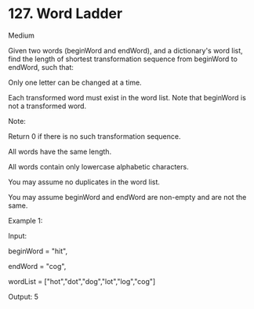 # 127. Word Ladder

Medium

Given two words (beginWord and endWord), and a dictionary's word list, find the length of shortest transformation sequence from beginWord to endWord, such that:

Only one letter can be changed at a time.

Each transformed word must exist in the word list. Note that beginWord is not a transformed word.

Note:

Return 0 if there is no such transformation sequence.

All words have the same length.

All words contain only lowercase alphabetic characters.

You may assume no duplicates in the word list.

You may assume beginWord and endWord are non-empty and are not the same.

Example 1:

Input:

beginWord = "hit",

endWord = "cog",

wordList = ["hot","dot","dog","lot","log","cog"]

Output: 5
